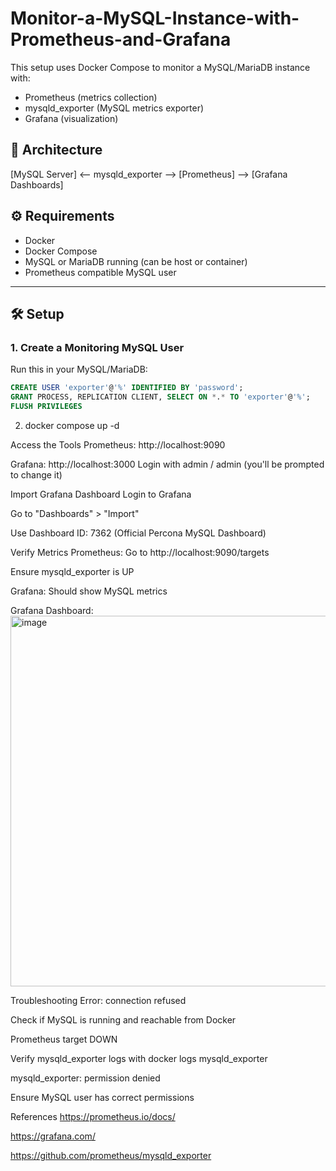# Monitor-a-MySQL-Instance-with-Prometheus-and-Grafana

This setup uses Docker Compose to monitor a MySQL/MariaDB instance with:
- Prometheus (metrics collection)
- mysqld_exporter (MySQL metrics exporter)
- Grafana (visualization)

## 🧱 Architecture

  [MySQL Server] <-- mysqld_exporter --> [Prometheus] --> [Grafana Dashboards]


## ⚙️ Requirements

- Docker
- Docker Compose
- MySQL or MariaDB running (can be host or container)
- Prometheus compatible MySQL user

---

## 🛠️ Setup

### 1. Create a Monitoring MySQL User

Run this in your MySQL/MariaDB:

```sql
CREATE USER 'exporter'@'%' IDENTIFIED BY 'password';
GRANT PROCESS, REPLICATION CLIENT, SELECT ON *.* TO 'exporter'@'%';
FLUSH PRIVILEGES
```


2. docker compose up -d

Access the Tools
Prometheus: http://localhost:9090

Grafana: http://localhost:3000
Login with admin / admin (you'll be prompted to change it)


Import Grafana Dashboard
Login to Grafana

Go to "Dashboards" > "Import"

Use Dashboard ID: 7362
(Official Percona MySQL Dashboard)


Verify Metrics
Prometheus: Go to http://localhost:9090/targets

Ensure mysqld_exporter is UP

Grafana: Should show MySQL metrics

Grafana Dashboard:
<img width="1163" height="593" alt="image" src="https://github.com/user-attachments/assets/70e4e856-7636-438c-90f9-3622c562d88c" />


 Troubleshooting
Error: connection refused

Check if MySQL is running and reachable from Docker

Prometheus target DOWN

Verify mysqld_exporter logs with docker logs mysqld_exporter

mysqld_exporter: permission denied

Ensure MySQL user has correct permissions

 References
https://prometheus.io/docs/

https://grafana.com/

https://github.com/prometheus/mysqld_exporter
